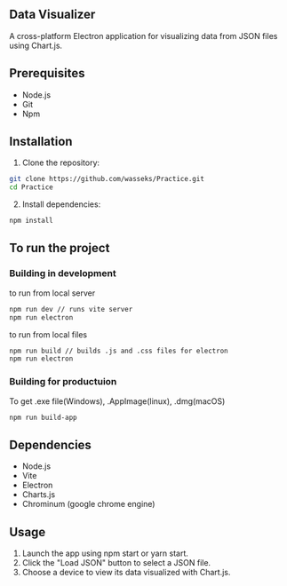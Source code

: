 ## Data Visualizer

A cross-platform Electron application for visualizing data from JSON files using Chart.js.

## Prerequisites

* Node.js
* Git
* Npm

## Installation

1. Clone the repository:

```bash
git clone https://github.com/wasseks/Practice.git
cd Practice
```

2. Install dependencies:

```bash
npm install
```

## To run the project

### Building in development

to run from local server 
```bash
npm run dev // runs vite server
npm run electron
```
to run from local files
```bash
npm run build // builds .js and .css files for electron
npm run electron
```

### Building for productuion

To get .exe file(Windows), .AppImage(linux), .dmg(macOS)
```bash
npm run build-app
```
## Dependencies

- Node.js
- Vite
- Electron  
- Charts.js
- Chrominum (google chrome engine)

## Usage

1. Launch the app using npm start or yarn start.
2. Click the "Load JSON" button to select a JSON file.
3. Choose a device to view its data visualized with Chart.js.